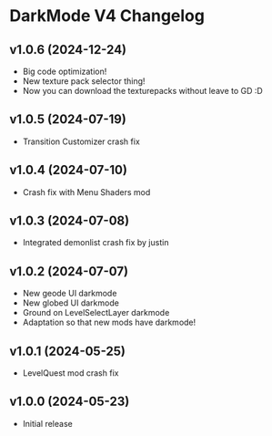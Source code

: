 # DarkMode V4 Changelog

## v1.0.6 (2024-12-24)
- Big code optimization!
- New texture pack selector thing!
- Now you can download the texturepacks without leave to GD :D

## v1.0.5 (2024-07-19)
- Transition Customizer crash fix

## v1.0.4 (2024-07-10)
- Crash fix with Menu Shaders mod

## v1.0.3 (2024-07-08)
- Integrated demonlist crash fix by justin

## v1.0.2 (2024-07-07)
- New geode UI darkmode
- New globed UI darkmode
- Ground on LevelSelectLayer darkmode
- Adaptation so that new mods have darkmode!

## v1.0.1 (2024-05-25)
- LevelQuest mod crash fix

## v1.0.0 (2024-05-23)
- Initial release